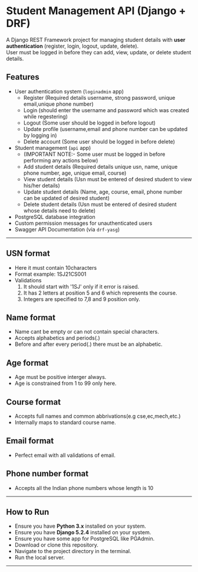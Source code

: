 # Student Management API (Django + DRF)

A Django REST Framework project for managing student details with **user authentication** (register, login, logout, update, delete).  
User must be logged in before they can add, view, update, or delete student details.

## Features

- User authentication system (`loginadmin` app)
  - Register (Required details username, strong password, unique email,unique phone number)
  - Login (should enter the username and password which was created while regestering)
  - Logout (Some user should be logged in before logout)
  - Update profile (username,email and phone number can be updated by logging in)
  - Delete account (Some user should be logged in before delete)
- Student management (`api` app)
  - (IMPORTANT NOTE:- Some user must be logged in before performing any actions below)
  - Add student details (Required details unique usn, name, unique phone number, age, unique email, course)
  - View student details (Usn must be entered of desired student to view his/her details)
  - Update student details (Name, age, course, email, phone number can be updated of desired student)
  - Delete student details (Usn must be entered of desired student whose details need to delete)
- PostgreSQL database integration
- Custom permission messages for unauthenticated users
- Swagger API Documentation (via `drf-yasg`)

---

## USN format

- Here it must contain 10characters
- Format example: 1SJ21CS001
- Validations
  1. It should start with '1SJ' only if it error is raised.
  2. It has 2 letters at position 5 and 6 which represents the course.
  3. Integers are specified to 7,8 and 9 position only.

## Name format

- Name cant be empty or can not contain special characters.
- Accepts alphabetics and periods(.)
- Before and after every period(.) there must be an alphabetic.

## Age format

- Age must be positive interger always.
- Age is constrained from 1 to 99 only here.

## Course format

- Accepts full names and common abbrivations(e.g cse,ec,mech,etc.)
- Internally maps to standard course name.

## Email format

- Perfect email with all validations of email.

## Phone number format

- Accepts all the Indian phone numbers whose length is 10

---

## How to Run

- Ensure you have **Python 3.x** installed on your system.
- Ensure you have **Django 5.2.4** installed on your system.
- Ensure you have some app for PostgreSQL like PGAdmin.
- Download or clone this repository.
- Navigate to the project directory in the terminal.
- Run the local server.

---
